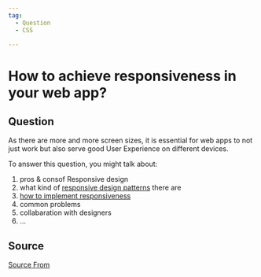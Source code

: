 ```yaml
---
tag:
  - Question
  - CSS

---
```

  
# How to achieve responsiveness in your web app?

## Question
As there are more and more screen sizes, it is essential for web apps to not just work but also serve good User Experience on different devices.

To answer this question, you might talk about:

1.  pros & consof Responsive design
2.  what kind of [responsive design patterns](https://developers.google.com/web/fundamentals/design-and-ux/responsive/patterns) there are
3.  [how to implement responsiveness](https://developer.mozilla.org/en-US/docs/Web/CSS/Media_Queries/Using_media_queries)
4.  common problems
5.  collabaration with designers
6.  ...




##  Source
[Source From](https://bigfrontend.dev/question/responsiveness)

  